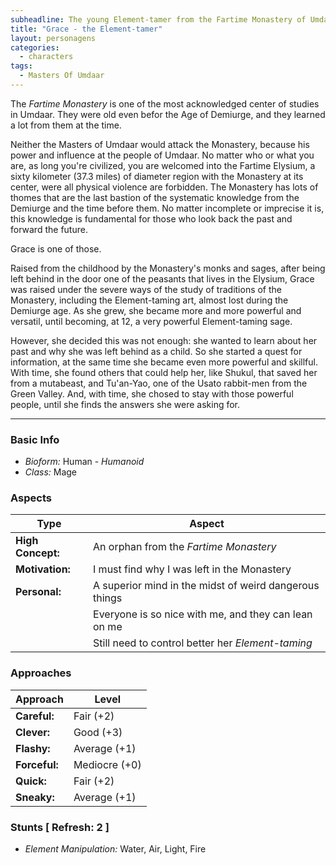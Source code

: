 ```yaml
---
subheadline: The young Element-tamer from the Fartime Monastery of Umdaar
title: "Grace - the Element-tamer"
layout: personagens
categories:
  - characters
tags:
  - Masters Of Umdaar 
---
```


The _Fartime Monastery_ is one of the most acknowledged center of studies in Umdaar. They were old even befor the Age of Demiurge, and they learned a lot from them at the time.

Neither the Masters of Umdaar would attack the Monastery, because his power and influence at the people of Umdaar. No matter who or what you are, as long you're civilized, you are welcomed into the Fartime Elysium, a sixty kilometer (37.3 miles)  of diameter region with the Monastery at its center, were all physical violence are forbidden. The Monastery has lots of thomes that are the last bastion of the systematic knowledge from the Demiurge and the time before them. No matter incomplete or imprecise it is, this knowledge is fundamental for those who look back the past and forward the future.

Grace is one of those.

Raised from the childhood by the Monastery's monks and sages, after being left behind in the door one of the peasants that lives in the Elysium, Grace was raised under the severe ways of the study of traditions of the Monastery, including the Element-taming art, almost lost during the Demiurge age. As she grew, she became more and more powerful and versatil, until becoming, at 12, a very powerful Element-taming sage.

However, she decided this was not enough: she wanted to learn about her past and why she was left behind as a child. So she started a quest for information, at the same time she became even more powerful and skillful. With time, she found others  that could help her, like Shukul, that saved her from a mutabeast, and Tu'an-Yao, one of the Usato rabbit-men from the Green Valley. And, with time, she chosed to stay with those powerful people, until she finds the answers she were asking for.

---

### Basic Info

+ _Bioform:_ Human - _Humanoid_
+ _Class:_ Mage

### Aspects

| **Type**          | **Aspect**                                                              |
|-------------------|-------------------------------------------------------------------------|
| __High Concept:__ | An orphan from the _Fartime Monastery_                                  |
| __Motivation:__   | I must find why I was left in the Monastery                             |
| __Personal:__     | A superior mind in the midst of weird dangerous things                  |
|                   | Everyone is so nice with me, and they can lean on me                    |
|                   | Still need to control better her _Element-taming_                       |

### Approaches

| **Approach**    | **Level**     |
|-----------------|---------------|
| __Careful:__    | Fair (+2)     |
| __Clever:__     | Good (+3)     |
| __Flashy:__     | Average (+1)  |
| __Forceful:__   | Mediocre (+0) |
| __Quick:__      | Fair (+2)     |
| __Sneaky:__     | Average (+1)  |

### Stunts [ Refresh: 2 ]

+ _Element Manipulation:_ Water, Air, Light, Fire
